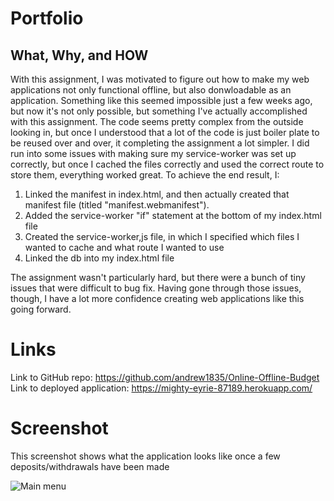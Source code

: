 # Portfolio

## What, Why, and HOW
With this assignment, I was motivated to figure out how to make my web applications not only functional offline, but also donwloadable as an application. Something like this seemed impossible just a few weeks ago, but now it's not only possible, but something I've actually accomplished with this assignment. The code seems pretty complex from the outside looking in, but once I understood that a lot of the code is just boiler plate to be reused over and over, it completing the assignment a lot simpler. I did run into some issues with making sure my service-worker was set up correctly, but once I cached the files correctly and used the correct route to store them, everything worked great. 
To achieve the end result, I:
1. Linked the manifest in index.html, and then actually created that manifest file (titled "manifest.webmanifest"). 
2. Added the service-worker "if" statement at the bottom of my index.html file
3. Created the service-worker,js file, in which I specified which files I wanted to cache and what route I wanted to use
4. Linked the db into my index.html file

The assignment wasn't particularly hard, but there were a bunch of tiny issues that were difficult to bug fix. Having gone through those issues, though, I have a lot more confidence creating web applications like this going forward. 

# Links
Link to GitHub repo: https://github.com/andrew1835/Online-Offline-Budget
<br>
Link to deployed application: https://mighty-eyrie-87189.herokuapp.com/

# Screenshot
This screenshot shows what the application looks like once a few deposits/withdrawals have been made

<img src = "./assets/budget.jpg" alt = "Main menu">